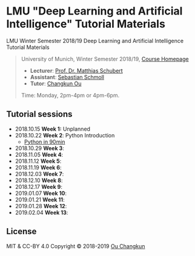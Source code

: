 # LMU "Deep Learning and Artificial Intelligence" Tutorial Materials
LMU Winter Semester 2018/19 Deep Learning and Artificial Intelligence Tutorial Materials 

>University of Munich, Winter Semester 2018/19, [Course Homepage](http://www.dbs.ifi.lmu.de/cms/studium_lehre/lehre_master/deep1819/index.html)
>
>- **Lecturer**: [Prof. Dr. Matthias Schubert](http://www.dbs.ifi.lmu.de/cms/personen/professoren/schubert/index.html)
>- **Assistant**: [Sebastian Schmoll](http://www.dbs.ifi.lmu.de/cms/personen/mitarbeiter/schmoll/index.html)
>- **Tutor**: [Changkun Ou](https://changkun.de)
>
>Time: Monday, 2pm-4pm or 4pm-6pm.

## Tutorial sessions

- 2018.10.15 **Week 1:** Unplanned
- 2018.10.22 **Week 2**: Python Introduction
  - [Python in 90min](week2/py_intro.ipynb)
- 2018.10.29 **Week 3**:
- 2018.11.05 **Week 4**:
- 2018.11.12 **Week 5**:
- 2018.11.19 **Week 6**:
- 2018.12.03 **Week 7**:
- 2018.12.10 **Week 8**:
- 2018.12.17 **Week 9**:
- 2019.01.07 **Week 10**:
- 2019.01.21 **Week 11**: 
- 2019.01.28 **Week 12**:
- 2019.02.04 **Week 13**:

## License

MIT & CC-BY 4.0 Copyright &copy; 2018-2019 [Ou Changkun](https://changkun.de)